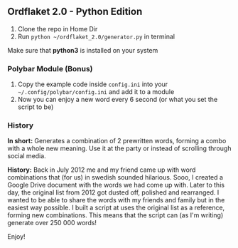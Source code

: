 ## Ordflaket 2.0 - Python Edition

1. Clone the repo in Home Dir
2. Run ``python ~/ordflaket_2.0/generator.py`` in terminal 


Make sure that **python3** is installed on your system


### Polybar Module (Bonus)
1. Copy the example code inside ``config.ini`` into your ``~/.config/polybar/config.ini`` and add it to a module
2. Now you can enjoy a new word every 6 second (or what you set the script to be)


### History
**In short:**
Generates a combination of 2 prewritten words, forming a combo with a whole new meaning. Use it at the party or instead of scrolling through social media.

**History:**
Back in July 2012 me and my friend came up with word combinations that (for us) in swedish sounded hilarious. Sooo, I created a Google Drive document with the words we had come up with. Later to this day, the original list from 2012 got dusted off, polished and rearranged. I wanted to be able to share the words with my friends and family but in the easiest way possible. I built a script at uses the original list as a reference, forming new combinations. This means that the script can (as I'm writing) generate over 250 000 words!

Enjoy!


